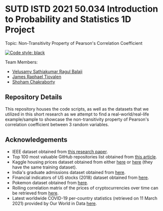 # SUTD ISTD 2021 50.034 Introduction to Probability and Statistics 1D Project

Topic: Non-Transitivity Property of Pearson's Correlation Coefficient

<a href="https://github.com/psf/black"><img alt="Code style: black" src="https://img.shields.io/badge/code%20style-black-000000.svg?style=for-the-badge"></a>

Team Members:

- [Velusamy Sathiakumar Ragul Balaji](https://github.com/ragulbalaji)
- [James Raphael Tiovalen](https://github.com/jamestiotio)
- [Shoham Chakraborty](https://github.com/shohamc1)

## Repository Details

This repository houses the code scripts, as well as the datasets that we utilized in this short research as we attempt to find a real-world/real-life example/sample to showcase the non-transitivity property of Pearson's correlation coefficient between 3 random variables.

## Acknowledgements

- IEEE dataset obtained from [this research paper](https://ieeexplore.ieee.org/document/6862882).
- Top 100 most valuable GitHub repositories list obtained from [this article](https://hackernoon.com/githubs-top-100-most-valuable-repositories-out-of-96-million-bb48caa9eb0b).
- Kaggle housing prices dataset obtained from either [here](https://www.kaggle.com/c/home-data-for-ml-course/data) or [here](https://www.kaggle.com/c/house-prices-advanced-regression-techniques/data) (they have the same training dataset).
- India's graduate admissions dataset obtained from [here](https://www.kaggle.com/mohansacharya/graduate-admissions/data).
- Financial indicators of US stocks (2018) dataset obtained from [here](https://www.kaggle.com/cnic92/200-financial-indicators-of-us-stocks-20142018/data).
- Pokemon dataset obtained from [here](https://www.kaggle.com/mariotormo/complete-pokemon-dataset-updated-090420/data).
- Rolling correlation matrix of the prices of cryptocurrencies over time can be retrieved from [here](https://cryptowat.ch/correlations).
- Latest worldwide COVID-19 per-country statistics (retrieved on 11 March 2021) provided by Our World in Data [here](https://github.com/owid/covid-19-data/tree/master/public/data).